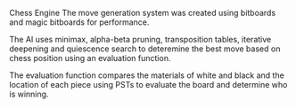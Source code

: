 Chess Engine
The move generation system was created using bitboards and magic bitboards for performance.

The AI uses minimax, alpha-beta pruning, transposition tables, iterative deepening and quiescence search to deteremine the best move based on chess position using an evaluation function.

The evaluation function compares the materials of white and black and the location of each piece using PSTs to evaluate the board and determine who is winning.
